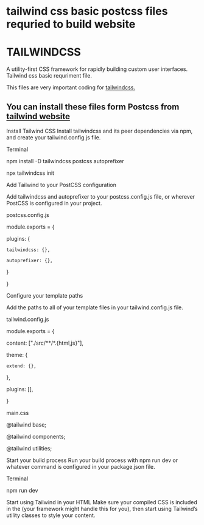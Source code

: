 # tailwind css basic postcss files requried to build website

# TAILWINDCSS
A utility-first CSS framework for rapidly building custom user interfaces.
Tailwind css basic requriment file.

This files are very important coding for <a href="https://tailwindcss.com/">tailwindcss.</a>


<h2>You can install these files form Postcss from <a href="https://tailwindcss.com/docs/installation/using-postcss">tailwind website</a></h2>

Install Tailwind CSS
Install tailwindcss and its peer dependencies via npm, and create your tailwind.config.js file.

Terminal


npm install -D tailwindcss postcss autoprefixer

npx tailwindcss init

Add Tailwind to your PostCSS configuration

Add tailwindcss and autoprefixer to your postcss.config.js file, or wherever PostCSS is configured in your project.




postcss.config.js



module.exports = {

  plugins: {
  
    tailwindcss: {},
    
    autoprefixer: {},
    
  }
  
}




Configure your template paths

Add the paths to all of your template files in your tailwind.config.js file.

tailwind.config.js


module.exports = {

  content: ["./src/**/*.{html,js}"],
  
  theme: {
  
    extend: {},
    
  },
  
  plugins: [],
  
}




main.css

@tailwind base;

@tailwind components;

@tailwind utilities;


Start your build process
Run your build process with npm run dev or whatever command is configured in your package.json file.

Terminal

npm run dev


Start using Tailwind in your HTML
Make sure your compiled CSS is included in the <head> (your framework might handle this for you), then start using Tailwind’s utility classes to style your content.

